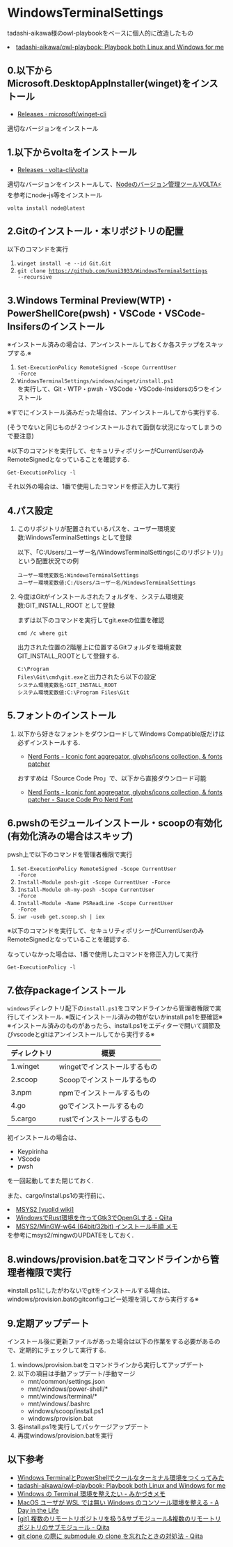 # WindowsTerminalSettings

tadashi-aikawa様のowl-playbookをベースに個人的に改造したもの
<li><a href="https://github.com/tadashi-aikawa/owl-playbook">tadashi-aikawa/owl-playbook: Playbook both Linux and Windows for me</a></li>

## 0.以下からMicrosoft.DesktopAppInstaller(winget)をインストール

<ul>
  <li><a href="https://github.com/microsoft/winget-cli/releases">Releases · microsoft/winget-cli</a></li>
</ul>
適切なバージョンをインストール

## 1.以下からvoltaをインストール

<ul>
  <li><a href="https://github.com/volta-cli/volta/releases">Releases · volta-cli/volta</a></li>
</ul>
適切なバージョンをインストールして、<a href="https://qiita.com/naoyukik/items/d6a11808338a494238db">Nodeのバージョン管理ツールVOLTA⚡</a>を参考にnode-js等をインストール

<code>volta install node@latest</code><br>

## 2.Gitのインストール・本リポジトリの配置

以下のコマンドを実行

1. <code>winget install -e --id Git.Git</code>
2. <code>git clone https://github.com/kuni3933/WindowsTerminalSettings --recursive</code>

## 3.Windows Terminal Preview(WTP)・PowerShellCore(pwsh)・VSCode・VSCode-Insifersのインストール

※インストール済みの場合は、アンインストールしておくか各ステップをスキップする.※

1. <code>Set-ExecutionPolicy RemoteSigned -Scope CurrentUser -Force</code><br>
2. <code>WindowsTerminalSettings/windows/winget/install.ps1</code><br>
  を実行して、Git・WTP・pwsh・VSCode・VSCode-Insidersの5つをインストール

  ※すでにインストール済みだった場合は、アンインストールしてから実行する.

  (そうでないと同じものが２つインストールされて面倒な状況になってしまうので要注意)

※以下のコマンドを実行して、セキュリティポリシーがCurrentUserのみRemoteSignedとなっていることを確認する.

  <code>Get-ExecutionPolicy -l</code>

  それ以外の場合は、1番で使用したコマンドを修正入力して実行

## 4.パス設定

1. このリポジトリが配置されているパスを、ユーザー環境変数:WindowsTerminalSettings として登録

    以下、「C:/Users/ユーザー名/WindowsTerminalSettings(このリポジトリ)」という配置状況での例

    <code>ユーザー環境変数名:WindowsTerminalSettings</code><br>
    <code>ユーザー環境変数値:C:/Users/ユーザー名/WindowsTerminalSettings</code><br>

2. 今度はGitがインストールされたフォルダを、システム環境変数:GIT_INSTALL_ROOT として登録

    まずは以下のコマンドを実行してgit.exeの位置を確認

    <code>cmd /c where git</code><br>

   出力された位置の2階層上に位置するGitフォルダを環境変数GIT_INSTALL_ROOTとして登録する.

    <code>C:\Program Files\Git\cmd\git.exe</code>と出力されたら以下の設定<br>
    <code>システム環境変数名:GIT_INSTALL_ROOT</code><br>
    <code>システム環境変数値:C:\Program Files\Git</code><br>

## 5.フォントのインストール

1. 以下から好きなフォントをダウンロードしてWindows Compatible版だけは必ずインストールする.

    * <a href="https://www.nerdfonts.com/#home">Nerd Fonts - Iconic font aggregator, glyphs/icons collection, &amp; fonts patcher</a>

    おすすめは「Source Code Pro」で、以下から直接ダウンロード可能

    * <a href="https://github.com/ryanoasis/nerd-fonts/releases/download/v2.1.0/SourceCodePro.zip">Nerd Fonts - Iconic font aggregator, glyphs/icons collection, &amp; fonts patcher - Sauce Code Pro Nerd Font</a>

## 6.pwshのモジュールインストール・scoopの有効化(有効化済みの場合はスキップ)

pwsh上で以下のコマンドを管理者権限で実行

1. <code>Set-ExecutionPolicy RemoteSigned -Scope CurrentUser -Force</code>
2. <code>Install-Module posh-git -Scope CurrentUser -Force</code>
3. <code>Install-Module oh-my-posh -Scope CurrentUser -Force</code>
4. <code>Install-Module -Name PSReadLine -Scope CurrentUser -Force</code>
5. <code>iwr -useb get.scoop.sh | iex</code>

※以下のコマンドを実行して、セキュリティポリシーがCurrentUserのみRemoteSignedとなっていることを確認する.

なっていなかった場合は、1番で使用したコマンドを修正入力して実行

<code>Get-ExecutionPolicy -l</code>

## 7.依存packageインストール

`windows`ディレクトリ配下の`install.ps1`をコマンドラインから管理者権限で実行してインストール.
※既にインストール済みの物がないかinstall.ps1を要確認※
※インストール済みのものがあったら、install.ps1をエディターで開いて調節及びvscodeとgitはアンインストールしてから実行する※

| ディレクトリ | 概要                         |
| ------------ | ---------------------------- |
| 1.winget     | wingetでインストールするもの |
| 2.scoop      | Scoopでインストールするもの  |
| 3.npm        | npmでインストールするもの    |
| 4.go         | goでインストールするもの     |
| 5.cargo      | rustでインストールするもの   |

初インストールの場合は、
<ul>
<li>Keypirinha</li>
<li>VScode</li>
<li>pwsh</li>
</ul>
を一回起動してまた閉じておく.

また、cargo/install.ps1の実行前に、
<li><a href="https://yuqlid.sakura.ne.jp/dokuwiki/msys2">MSYS2 [yuqlid wiki]</a></li>
<li><a href="https://qiita.com/ousttrue/items/ee617544ab737fc34c1d">WindowsでRust環境を作ってGtk3でOpenGLする - Qiita</a></li>
<li><a href="https://gist.github.com/Hamayama/eb4b4824ada3ac71beee0c9bb5fa546d">MSYS2/MinGW-w64 (64bit/32bit) インストール手順 メモ</a></li>
を参考にmsys2/mingwのUPDATEをしておく.

## 8.windows/provision.batをコマンドラインから管理者権限で実行

※install.ps1にしたがわないでgitをインストールする場合は、windows/provision.batのgitconfigコピー処理を消してから実行する※

## 9.定期アップデート

インストール後に更新ファイルがあった場合は以下の作業をする必要があるので、定期的にチェックして実行する.

1. windows/provision.batをコマンドラインから実行してアップデート
2. 以下の項目は手動アップデート/手動マージ
    <ul>
      <li>mnt/common/settings.json</li>
      <li>mnt/windows/power-shell/*</li>
      <li>mnt/windows/terminal/*</li>
      <li>mnt/windows/.bashrc</li>
      <li>windows/scoop/install.ps1</li>
      <li>windows/provision.bat</li>
      <!--<li></li>-->
    </ul>
3. 各install.ps1を実行してパッケージアップデート
4. 再度windows/provision.batを実行

## 以下参考

<ul>
  <li><a href="https://blog.mamansoft.net/2020/05/31/windows-terminal-and-power-shell-makes-beautiful">Windows TerminalとPowerShellでクールなターミナル環境をつくってみた</a></li>
  <li><a href="https://github.com/tadashi-aikawa/owl-playbook">tadashi-aikawa/owl-playbook: Playbook both Linux and Windows for me</a></li>
  <li><a href="https://mikazuki.hatenablog.jp/entry/2020/08/01/173459">Windows の Terminal 環境を整えたい - みかづきメモ</a></li>
  <li><a href="https://secon.dev/entry/2020/08/17/070735/">MacOS ユーザが WSL では無い Windows のコンソール環境を整える - A Day in the Life</a></li>
  <li><a href="https://qiita.com/momomo_rimoto/items/30a95e457724746521c2#--%E3%82%B5%E3%83%96%E3%83%A2%E3%82%B8%E3%83%A5%E3%83%BC%E3%83%AB%E3%82%92%E6%9C%80%E6%96%B0%E3%81%AE%E3%83%96%E3%83%A9%E3%83%B3%E3%83%81%E3%81%AB%E3%81%99%E3%82%8B%E5%85%A8%E3%81%A6git-pull%E3%81%99%E3%82%8B">[git] 複数のリモートリポジトリを扱う&amp;サブモジュール&amp;複数のリモートリポジトリのサブモジュール - Qiita</a></li>
  <li><a href="https://qiita.com/kentarosasaki/items/3e670567c0512b9d411e">git clone の際に submodule の clone を忘れたときの対処法 - Qiita</a></li>
</ul>
